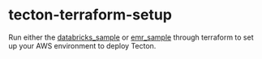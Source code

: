 # tecton-terraform-setup

Run either the [databricks_sample](databricks_sample) or [emr_sample](emr_sample) through terraform to set up your AWS environment to deploy Tecton.
